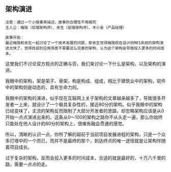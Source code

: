 ## 架构演进

```
注意：通过一个小故事来描述，故事的合理性不用细究
主人公：梅陇（后端架构师）、余生（前端架构师）、木小金（产品经理）

故事开始：
最近梅陇和余生一起讨论了一个技术发展的问题，即余生觉得梅陇现在设计的MES系统的架构演进太快了，觉得目前的应用场景不需要这么完善的架构，认为这个架构会导致投入更多的时间成本。
```

这里我们不讨论双方观点的正确与否，我们来讨论一下什么是架构，以及架构的演进。

我眼中的架构，架是架子、骨架，构是构成、组成，相比于建筑业中的架构，软件中的架构则是动态的，具有生命力的。

我眼中的架构的演进，似乎现在互联网上关于架构的文章越来越多了，导致很多开发者一上来，就设计了一个极具复杂性的，接近80分的架构。似乎我眼中的架构已经变味了，主流的架构反而限制了大部分开发者的思路，却忽略架构应该是从0开始一点点演进出来的。这条从0～100的架构之路你不从头走一遍，那么你始终只能处在他人设计的80分的架构上，很难有融会贯通的感觉。

所以，清晰的认识一点，你所了解的超前于当前项目发展进程的架构，只是一个众多灯塔中的一个而已，而并不是最终的那个，到达终点的唯一途径就是让架构伴随着项目成长。

过于复杂的架构，反而会投入更多的时间成本，合适的就是最好的，十万八千里的路，需要一点点的走。
